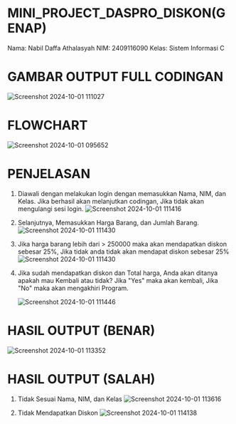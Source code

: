 # MINI_PROJECT_DASPRO_DISKON(GENAP)

Nama: Nabil Daffa Athalasyah
NIM: 2409116090
Kelas: Sistem Informasi C

# GAMBAR OUTPUT FULL CODINGAN
![Screenshot 2024-10-01 111027](https://github.com/user-attachments/assets/10a9c4dc-85ee-4c52-b3c9-1d6809bb2bf5)

# FLOWCHART
![Screenshot 2024-10-01 095652](https://github.com/user-attachments/assets/be5e8de2-4c08-4a7f-9969-2a957428907e)

# PENJELASAN
  1. Diawali dengan melakukan login dengan memasukkan Nama, NIM, dan Kelas. Jika berhasil akan melanjutkan codingan, Jika tidak akan mengulangi sesi login.
      ![Screenshot 2024-10-01 111416](https://github.com/user-attachments/assets/53d50e90-ff10-41a1-82b1-a5e755a23208)

  2. Selanjutnya, Memasukkan Harga Barang, dan Jumlah Barang.
     ![Screenshot 2024-10-01 111430](https://github.com/user-attachments/assets/bb01774e-b676-4a89-b204-16cfe75d42f9)

  3. Jika harga barang lebih dari > 250000 maka akan mendapatkan diskon sebesar 25%, Jika tidak anda tidak akan mendapat diskon sebesar 25%
     ![Screenshot 2024-10-01 111430](https://github.com/user-attachments/assets/7dac3f52-1218-42eb-8799-03dcb3879e1a)

  4. Jika sudah mendapatkan diskon dan Total harga, Anda akan ditanya apakah mau Kembali atau tidak? Jika "Yes" maka akan kembali, Jika "No" maka akan mengakhiri Program.

     ![Screenshot 2024-10-01 111446](https://github.com/user-attachments/assets/dfe1f9d1-766f-4b92-9965-e0f34fb9912a)

# HASIL OUTPUT (BENAR)
![Screenshot 2024-10-01 113352](https://github.com/user-attachments/assets/50639acf-4a90-48ca-befc-a7c13f7c44af)

# HASIL OUTPUT (SALAH)
  1. Tidak Sesuai Nama, NIM, dan Kelas
![Screenshot 2024-10-01 113616](https://github.com/user-attachments/assets/c369bf49-c2e1-43c8-828a-f92d4f933104)

  2. Tidak Mendapatkan Diskon
![Screenshot 2024-10-01 114138](https://github.com/user-attachments/assets/d2a0074d-8ecd-48e8-8f4d-40561855185e)

